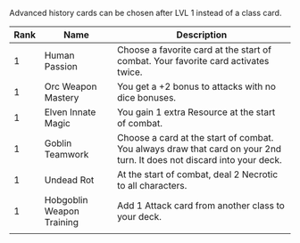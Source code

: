 Advanced history cards can be chosen after LVL 1 instead of a class card.

| Rank | Name | Description |
| ---- | ---- | ---- |
| 1 | Human Passion | Choose a favorite card at the start of combat. Your favorite card activates twice. |
| 1 | Orc Weapon Mastery | You get a +2 bonus to attacks with no dice bonuses. |
| 1 | Elven Innate Magic | You gain 1 extra Resource at the start of combat. |
| 1 | Goblin Teamwork | Choose a card at the start of combat. You always draw that card on your 2nd turn. It does not discard into your deck. |
| 1 | Undead Rot | At the start of combat, deal 2 Necrotic to all characters. |
| 1 | Hobgoblin Weapon Training | Add 1 Attack card from another class to your deck. |
|  |  |  |
